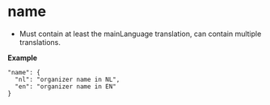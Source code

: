 ---
---

# name

* Must contain at least the mainLanguage translation, can contain multiple translations.

**Example**

```
"name": {
  "nl": "organizer name in NL",
  "en": "organizer name in EN"
}
```

